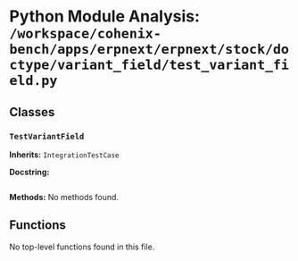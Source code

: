 # Python Module Analysis: `/workspace/cohenix-bench/apps/erpnext/erpnext/stock/doctype/variant_field/test_variant_field.py`

## Classes

### `TestVariantField`
**Inherits:** `IntegrationTestCase`


**Docstring:**
```

```

**Methods:**
No methods found.




## Functions

No top-level functions found in this file.
